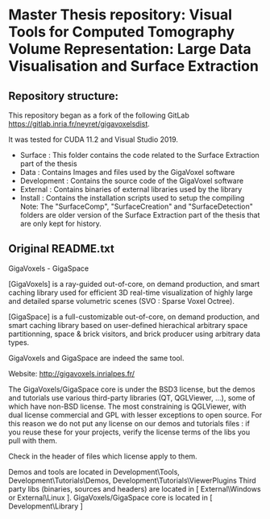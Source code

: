 # Master Thesis repository: Visual Tools for Computed Tomography Volume Representation: Large Data Visualisation and Surface Extraction

## Repository structure:

This repository began as a fork of the following GitLab https://gitlab.inria.fr/neyret/gigavoxelsdist.

It was tested for CUDA 11.2 and Visual Studio 2019.

- Surface : This folder contains the code related to the Surface Extraction part of the thesis
- Data : Contains Images and files used by the GigaVoxel software
- Development : Contains the source code of the GigaVoxel software
- External : Contains binaries of external libraries used by the library
- Install : Contains the installation scripts used to setup the compiling
Note: The "SurfaceComp", "SurfaceCreation" and "SurfaceDetection" folders are older version of the Surface Extraction part of the thesis that are only kept for history.

## Original README.txt

GigaVoxels - GigaSpace

[GigaVoxels] is a ray-guided out-of-core, on demand production, and smart caching library
used for efficient 3D real-time visualization of highly large and detailed
sparse volumetric scenes (SVO : Sparse Voxel Octree).

[GigaSpace] is a full-customizable out-of-core, on demand production, and smart caching library
based on user-defined hierachical arbitrary space partitionning, space & brick visitors,
and brick producer using arbitrary data types.

GigaVoxels and GigaSpace are indeed the same tool.

Website: http://gigavoxels.inrialpes.fr/

The GigaVoxels/GigaSpace core is under the BSD3 license, but the demos
and tutorials use various third-party libraries (QT, QGLViewer, ...),
some of which have non-BSD license. The most constraining is
QGLViewer, with dual license commercial and GPL with lesser exceptions
to open source. For this reason we do not put any license on our demos
and tutorials files : if you reuse these for your projects, verify the
license terms of the libs you pull with them.


Check in the header of files which license apply to them.

Demos and tools are located in Development\Tools, Development\Tutorials\Demos, Development\Tutorials\ViewerPlugins
Third party libs (binaries, sources and headers) are located in [ External\Windows or External\Linux ].
GigaVoxels/GigaSpace core is located in [ Development\Library ]
